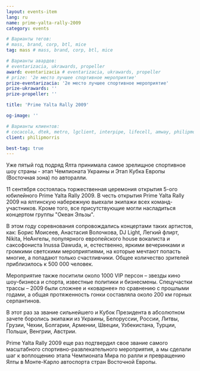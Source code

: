 ```yaml
---
layout: events-item
lang: ru
name: prime-yalta-rally-2009
category: events

# Варианты тегов:
# mass, brand, corp, btl, mice
tag: mass # mass, brand, corp, btl, mice

# Варианты авардов:
# eventarizacia, ukrawards, propeller
award: eventarizacia # eventarizacia, ukrawards, propeller
# prize: '2е место лучшее спортивное мероприятие'
prize-eventarizacia: '2е место лучшее спортивное мероприятие'
prize-ukrawards: ''
prize-propeller: ''

title: 'Prime Yalta Rally 2009'

og-image: ''

# Варианты клиентов:
# cocacola, dtek, metro, lgclient, interpipe, lifecell, amway, philipmorris, olymp, maristela, udp, top, zefir, unicef, wog, sebbank, niko, nemiroff, maxim, velykakyshenia, marieclaire, chervonenkoracing, burn, altis, mts, prime, seppala, lifeclient, pekingduck,
client: philipmorris

best-tag: true
---
```


Уже пятый год подряд Ялта принимала самое зрелищное спортивное шоу страны - этап Чемпионата Украины и Этап Кубка Европы (Восточная зона) по авторалли.

11 сентября состоялась торжественная церемония открытия 5-ого юбилейного Prime Yalta Rally 2009. В честь открытия Prime Yalta Rally 2009 на ялтинскую набережную выехали экипажи всех команд-участников. Кроме того, все присутствующие могли насладиться концертом группы "Океан Эльзы".

В этом году соревнования сопровождались концертами таких артистов, как: Борис Моисеев, Анастасия Волочкова, DJ Light, Легкий флирт, Nikita, НеАнгелы, популярного европейского house вокалиста и саксофониста Inussa Dawuda, и, естественно, яркими вечеринками и громкими светскими мероприятиями, на которые мечтают попасть многие, а попадают только счастливчики. Общее количество зрителей приблизилось к 500 000 человек.

Мероприятие также поситили около 1000 VIP персон – звезды кино шоу-бизнеса и спорта, известные политики и бизнесмены.
Спецучастки трассы – 2009 были сложнее и «коварнее» по сравнению с прошлыми годами, а общая протяженность гонки составляла около 200 км горных серпантинов.

В этот раз за звание сильнейшего и Кубок Президента в абсолютном зачете боролись экипажи из Украины, Белоруссии, России, Литвы, Грузии, Чехии, Болгарии, Армении, Швеции, Узбекистана, Турции, Польши, Венгрии, Австрии.

Prime Yalta Rally 2009 еще раз подтвердил свое звание самого масштабного спортивно-развлекательного мероприятия, а мы сделали шаг к  воплощению этапа Чемпионата Мира по ралли и превращению Ялты в Монте-Карло автоспорта стран Восточной Европы.
